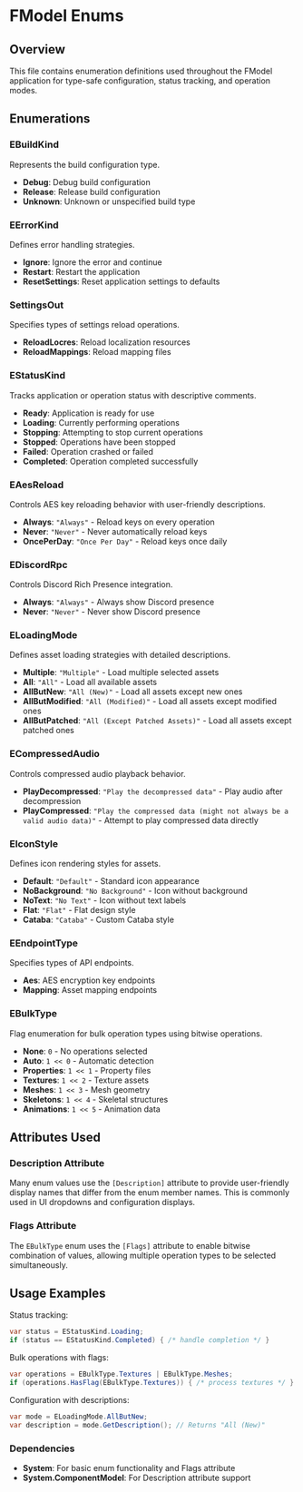 # FModel Enums

## Overview

This file contains enumeration definitions used throughout the FModel application for type-safe configuration, status tracking, and operation modes.

## Enumerations

### EBuildKind
Represents the build configuration type.
- **Debug**: Debug build configuration
- **Release**: Release build configuration  
- **Unknown**: Unknown or unspecified build type

### EErrorKind
Defines error handling strategies.
- **Ignore**: Ignore the error and continue
- **Restart**: Restart the application
- **ResetSettings**: Reset application settings to defaults

### SettingsOut
Specifies types of settings reload operations.
- **ReloadLocres**: Reload localization resources
- **ReloadMappings**: Reload mapping files

### EStatusKind
Tracks application or operation status with descriptive comments.
- **Ready**: Application is ready for use
- **Loading**: Currently performing operations
- **Stopping**: Attempting to stop current operations
- **Stopped**: Operations have been stopped
- **Failed**: Operation crashed or failed
- **Completed**: Operation completed successfully

### EAesReload
Controls AES key reloading behavior with user-friendly descriptions.
- **Always**: `"Always"` - Reload keys on every operation
- **Never**: `"Never"` - Never automatically reload keys
- **OncePerDay**: `"Once Per Day"` - Reload keys once daily

### EDiscordRpc
Controls Discord Rich Presence integration.
- **Always**: `"Always"` - Always show Discord presence
- **Never**: `"Never"` - Never show Discord presence

### ELoadingMode
Defines asset loading strategies with detailed descriptions.
- **Multiple**: `"Multiple"` - Load multiple selected assets
- **All**: `"All"` - Load all available assets
- **AllButNew**: `"All (New)"` - Load all assets except new ones
- **AllButModified**: `"All (Modified)"` - Load all assets except modified ones
- **AllButPatched**: `"All (Except Patched Assets)"` - Load all assets except patched ones

### ECompressedAudio
Controls compressed audio playback behavior.
- **PlayDecompressed**: `"Play the decompressed data"` - Play audio after decompression
- **PlayCompressed**: `"Play the compressed data (might not always be a valid audio data)"` - Attempt to play compressed data directly

### EIconStyle
Defines icon rendering styles for assets.
- **Default**: `"Default"` - Standard icon appearance
- **NoBackground**: `"No Background"` - Icon without background
- **NoText**: `"No Text"` - Icon without text labels
- **Flat**: `"Flat"` - Flat design style
- **Cataba**: `"Cataba"` - Custom Cataba style

### EEndpointType
Specifies types of API endpoints.
- **Aes**: AES encryption key endpoints
- **Mapping**: Asset mapping endpoints

### EBulkType
Flag enumeration for bulk operation types using bitwise operations.
- **None**: `0` - No operations selected
- **Auto**: `1 << 0` - Automatic detection
- **Properties**: `1 << 1` - Property files
- **Textures**: `1 << 2` - Texture assets
- **Meshes**: `1 << 3` - Mesh geometry
- **Skeletons**: `1 << 4` - Skeletal structures
- **Animations**: `1 << 5` - Animation data

## Attributes Used

### Description Attribute
Many enum values use the `[Description]` attribute to provide user-friendly display names that differ from the enum member names. This is commonly used in UI dropdowns and configuration displays.

### Flags Attribute
The `EBulkType` enum uses the `[Flags]` attribute to enable bitwise combination of values, allowing multiple operation types to be selected simultaneously.

## Usage Examples

Status tracking:
```csharp
var status = EStatusKind.Loading;
if (status == EStatusKind.Completed) { /* handle completion */ }
```

Bulk operations with flags:
```csharp
var operations = EBulkType.Textures | EBulkType.Meshes;
if (operations.HasFlag(EBulkType.Textures)) { /* process textures */ }
```

Configuration with descriptions:
```csharp
var mode = ELoadingMode.AllButNew;
var description = mode.GetDescription(); // Returns "All (New)"
```

### Dependencies
- **System**: For basic enum functionality and Flags attribute
- **System.ComponentModel**: For Description attribute support